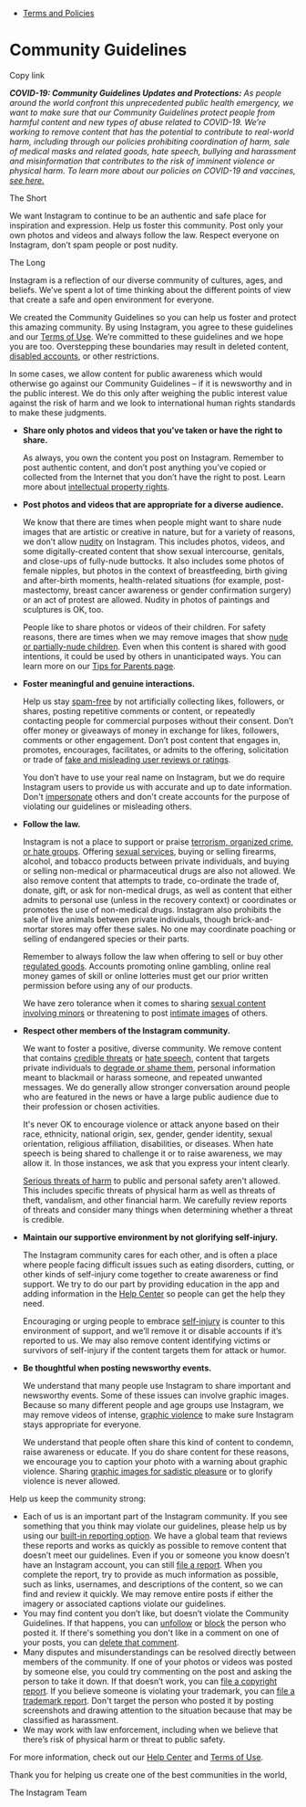 *   [Terms and Policies](https://help.instagram.com/1417489251945243/?helpref=breadcrumb)

Community Guidelines
====================

Copy link

_**COVID-19: Community Guidelines Updates and Protections:** As people around the world confront this unprecedented public health emergency, we want to make sure that our Community Guidelines protect people from harmful content and new types of abuse related to COVID-19. We’re working to remove content that has the potential to contribute to real-world harm, including through our policies prohibiting coordination of harm, sale of medical masks and related goods, hate speech, bullying and harassment and misinformation that contributes to the risk of imminent violence or physical harm. To learn more about our policies on COVID-19 and vaccines, [see here.](https://help.instagram.com/697825587576762?helpref=faq_content)_

The Short

We want Instagram to continue to be an authentic and safe place for inspiration and expression. Help us foster this community. Post only your own photos and videos and always follow the law. Respect everyone on Instagram, don’t spam people or post nudity.

The Long

Instagram is a reflection of our diverse community of cultures, ages, and beliefs. We’ve spent a lot of time thinking about the different points of view that create a safe and open environment for everyone.

We created the Community Guidelines so you can help us foster and protect this amazing community. By using Instagram, you agree to these guidelines and our [Terms of Use](https://www.instagram.com/legal/terms). We’re committed to these guidelines and we hope you are too. Overstepping these boundaries may result in deleted content, [disabled accounts](https://help.instagram.com/366993040048856?helpref=faq_content), or other restrictions.

In some cases, we allow content for public awareness which would otherwise go against our Community Guidelines – if it is newsworthy and in the public interest. We do this only after weighing the public interest value against the risk of harm and we look to international human rights standards to make these judgments.

*   **Share only photos and videos that you’ve taken or have the right to share.**
    
    As always, you own the content you post on Instagram. Remember to post authentic content, and don’t post anything you’ve copied or collected from the Internet that you don’t have the right to post. Learn more about [intellectual property rights](https://help.instagram.com/126382350847838?helpref=faq_content).
    
*   **Post photos and videos that are appropriate for a diverse audience.**
    
    We know that there are times when people might want to share nude images that are artistic or creative in nature, but for a variety of reasons, we don’t allow [nudity](https://l.instagram.com/?u=https%3A%2F%2Fwww.facebook.com%2Fcommunitystandards%2Fadult_nudity_sexual_activity&e=AT1Ir9j220HRdLoJerQCuud6FDg_mNAcLCsmceBpg9ZIKAHdiFWNegZIAXgFhJMxCa8XHrweU38tEGq0h5_4KCU8rJTbcaCP6PRrDBDZvAv4gp_n4gDosa7OIvGLogyRWfhZRRb7H1oSpumUAHeE6yoVxZH3L_gjqVIc0w) on Instagram. This includes photos, videos, and some digitally-created content that show sexual intercourse, genitals, and close-ups of fully-nude buttocks. It also includes some photos of female nipples, but photos in the context of breastfeeding, birth giving and after-birth moments, health-related situations (for example, post-mastectomy, breast cancer awareness or gender confirmation surgery) or an act of protest are allowed. Nudity in photos of paintings and sculptures is OK, too.
    
    People like to share photos or videos of their children. For safety reasons, there are times when we may remove images that show [nude or partially-nude children](https://l.instagram.com/?u=https%3A%2F%2Fwww.facebook.com%2Fcommunitystandards%2Fchild_nudity_sexual_exploitation&e=AT1Ir9j220HRdLoJerQCuud6FDg_mNAcLCsmceBpg9ZIKAHdiFWNegZIAXgFhJMxCa8XHrweU38tEGq0h5_4KCU8rJTbcaCP6PRrDBDZvAv4gp_n4gDosa7OIvGLogyRWfhZRRb7H1oSpumUAHeE6yoVxZH3L_gjqVIc0w). Even when this content is shared with good intentions, it could be used by others in unanticipated ways. You can learn more on our [Tips for Parents page](https://help.instagram.com/154475974694511/?helpref=faq_content).
    
*   **Foster meaningful and genuine interactions.**
    
    Help us stay [spam-free](https://l.instagram.com/?u=https%3A%2F%2Fwww.facebook.com%2Fcommunitystandards%2Fspam&e=AT1Ir9j220HRdLoJerQCuud6FDg_mNAcLCsmceBpg9ZIKAHdiFWNegZIAXgFhJMxCa8XHrweU38tEGq0h5_4KCU8rJTbcaCP6PRrDBDZvAv4gp_n4gDosa7OIvGLogyRWfhZRRb7H1oSpumUAHeE6yoVxZH3L_gjqVIc0w) by not artificially collecting likes, followers, or shares, posting repetitive comments or content, or repeatedly contacting people for commercial purposes without their consent. Don’t offer money or giveaways of money in exchange for likes, followers, comments or other engagement. Don’t post content that engages in, promotes, encourages, facilitates, or admits to the offering, solicitation or trade of [fake and misleading user reviews or ratings](https://l.instagram.com/?u=https%3A%2F%2Fwww.facebook.com%2Fcommunitystandards%2Ffraud_deception&e=AT1Ir9j220HRdLoJerQCuud6FDg_mNAcLCsmceBpg9ZIKAHdiFWNegZIAXgFhJMxCa8XHrweU38tEGq0h5_4KCU8rJTbcaCP6PRrDBDZvAv4gp_n4gDosa7OIvGLogyRWfhZRRb7H1oSpumUAHeE6yoVxZH3L_gjqVIc0w).
    
    You don’t have to use your real name on Instagram, but we do require Instagram users to provide us with accurate and up to date information. Don't [impersonate](https://l.instagram.com/?u=https%3A%2F%2Fwww.facebook.com%2Fcommunitystandards%2Fmisrepresentation&e=AT1Ir9j220HRdLoJerQCuud6FDg_mNAcLCsmceBpg9ZIKAHdiFWNegZIAXgFhJMxCa8XHrweU38tEGq0h5_4KCU8rJTbcaCP6PRrDBDZvAv4gp_n4gDosa7OIvGLogyRWfhZRRb7H1oSpumUAHeE6yoVxZH3L_gjqVIc0w) others and don't create accounts for the purpose of violating our guidelines or misleading others.
    
*   **Follow the law.**
    
    Instagram is not a place to support or praise [terrorism, organized crime, or hate groups](https://l.instagram.com/?u=https%3A%2F%2Fwww.facebook.com%2Fcommunitystandards%2Fdangerous_individuals_organizations&e=AT1Ir9j220HRdLoJerQCuud6FDg_mNAcLCsmceBpg9ZIKAHdiFWNegZIAXgFhJMxCa8XHrweU38tEGq0h5_4KCU8rJTbcaCP6PRrDBDZvAv4gp_n4gDosa7OIvGLogyRWfhZRRb7H1oSpumUAHeE6yoVxZH3L_gjqVIc0w). Offering [sexual services](https://l.instagram.com/?u=https%3A%2F%2Fwww.facebook.com%2Fcommunitystandards%2Fsexual_solicitation&e=AT1Ir9j220HRdLoJerQCuud6FDg_mNAcLCsmceBpg9ZIKAHdiFWNegZIAXgFhJMxCa8XHrweU38tEGq0h5_4KCU8rJTbcaCP6PRrDBDZvAv4gp_n4gDosa7OIvGLogyRWfhZRRb7H1oSpumUAHeE6yoVxZH3L_gjqVIc0w), buying or selling firearms, alcohol, and tobacco products between private individuals, and buying or selling non-medical or pharmaceutical drugs are also not allowed. We also remove content that attempts to trade, co-ordinate the trade of, donate, gift, or ask for non-medical drugs, as well as content that either admits to personal use (unless in the recovery context) or coordinates or promotes the use of non-medical drugs. Instagram also prohibits the sale of live animals between private individuals, though brick-and-mortar stores may offer these sales. No one may coordinate poaching or selling of endangered species or their parts.
    
    Remember to always follow the law when offering to sell or buy other [regulated goods](https://l.instagram.com/?u=https%3A%2F%2Fwww.facebook.com%2Fcommunitystandards%2Fregulated_goods&e=AT1Ir9j220HRdLoJerQCuud6FDg_mNAcLCsmceBpg9ZIKAHdiFWNegZIAXgFhJMxCa8XHrweU38tEGq0h5_4KCU8rJTbcaCP6PRrDBDZvAv4gp_n4gDosa7OIvGLogyRWfhZRRb7H1oSpumUAHeE6yoVxZH3L_gjqVIc0w). Accounts promoting online gambling, online real money games of skill or online lotteries must get our prior written permission before using any of our products.
    
    We have zero tolerance when it comes to sharing [sexual content involving minors](https://l.instagram.com/?u=https%3A%2F%2Fwww.facebook.com%2Fcommunitystandards%2Fchild_nudity_sexual_exploitation&e=AT1Ir9j220HRdLoJerQCuud6FDg_mNAcLCsmceBpg9ZIKAHdiFWNegZIAXgFhJMxCa8XHrweU38tEGq0h5_4KCU8rJTbcaCP6PRrDBDZvAv4gp_n4gDosa7OIvGLogyRWfhZRRb7H1oSpumUAHeE6yoVxZH3L_gjqVIc0w) or threatening to post [intimate images](https://l.instagram.com/?u=https%3A%2F%2Fwww.facebook.com%2Fcommunitystandards%2Fsexual_exploitation_adults&e=AT1Ir9j220HRdLoJerQCuud6FDg_mNAcLCsmceBpg9ZIKAHdiFWNegZIAXgFhJMxCa8XHrweU38tEGq0h5_4KCU8rJTbcaCP6PRrDBDZvAv4gp_n4gDosa7OIvGLogyRWfhZRRb7H1oSpumUAHeE6yoVxZH3L_gjqVIc0w) of others.
    
*   **Respect other members of the Instagram community.**
    
    We want to foster a positive, diverse community. We remove content that contains [credible threats](https://l.instagram.com/?u=https%3A%2F%2Fwww.facebook.com%2Fcommunitystandards%2Fcredible_violence&e=AT1Ir9j220HRdLoJerQCuud6FDg_mNAcLCsmceBpg9ZIKAHdiFWNegZIAXgFhJMxCa8XHrweU38tEGq0h5_4KCU8rJTbcaCP6PRrDBDZvAv4gp_n4gDosa7OIvGLogyRWfhZRRb7H1oSpumUAHeE6yoVxZH3L_gjqVIc0w) or [hate speech](https://l.instagram.com/?u=https%3A%2F%2Fwww.facebook.com%2Fcommunitystandards%2Fhate_speech&e=AT1Ir9j220HRdLoJerQCuud6FDg_mNAcLCsmceBpg9ZIKAHdiFWNegZIAXgFhJMxCa8XHrweU38tEGq0h5_4KCU8rJTbcaCP6PRrDBDZvAv4gp_n4gDosa7OIvGLogyRWfhZRRb7H1oSpumUAHeE6yoVxZH3L_gjqVIc0w), content that targets private individuals to [degrade or shame them](https://l.instagram.com/?u=https%3A%2F%2Fwww.facebook.com%2Fcommunitystandards%2Fbullying&e=AT1Ir9j220HRdLoJerQCuud6FDg_mNAcLCsmceBpg9ZIKAHdiFWNegZIAXgFhJMxCa8XHrweU38tEGq0h5_4KCU8rJTbcaCP6PRrDBDZvAv4gp_n4gDosa7OIvGLogyRWfhZRRb7H1oSpumUAHeE6yoVxZH3L_gjqVIc0w), personal information meant to blackmail or harass someone, and repeated unwanted messages. We do generally allow stronger conversation around people who are featured in the news or have a large public audience due to their profession or chosen activities.
    
    It's never OK to encourage violence or attack anyone based on their race, ethnicity, national origin, sex, gender, gender identity, sexual orientation, religious affiliation, disabilities, or diseases. When hate speech is being shared to challenge it or to raise awareness, we may allow it. In those instances, we ask that you express your intent clearly.
    
    [Serious threats of harm](https://l.instagram.com/?u=https%3A%2F%2Fwww.facebook.com%2Fcommunitystandards%2Fcredible_violence&e=AT1Ir9j220HRdLoJerQCuud6FDg_mNAcLCsmceBpg9ZIKAHdiFWNegZIAXgFhJMxCa8XHrweU38tEGq0h5_4KCU8rJTbcaCP6PRrDBDZvAv4gp_n4gDosa7OIvGLogyRWfhZRRb7H1oSpumUAHeE6yoVxZH3L_gjqVIc0w) to public and personal safety aren't allowed. This includes specific threats of physical harm as well as threats of theft, vandalism, and other financial harm. We carefully review reports of threats and consider many things when determining whether a threat is credible.
    
*   **Maintain our supportive environment by not glorifying self-injury.**
    
    The Instagram community cares for each other, and is often a place where people facing difficult issues such as eating disorders, cutting, or other kinds of self-injury come together to create awareness or find support. We try to do our part by providing education in the app and adding information in the [Help Center](https://help.instagram.com/) so people can get the help they need.
    
    Encouraging or urging people to embrace [self-injury](https://l.instagram.com/?u=https%3A%2F%2Fwww.facebook.com%2Fcommunitystandards%2Fsuicide_self_injury_violence&e=AT1Ir9j220HRdLoJerQCuud6FDg_mNAcLCsmceBpg9ZIKAHdiFWNegZIAXgFhJMxCa8XHrweU38tEGq0h5_4KCU8rJTbcaCP6PRrDBDZvAv4gp_n4gDosa7OIvGLogyRWfhZRRb7H1oSpumUAHeE6yoVxZH3L_gjqVIc0w) is counter to this environment of support, and we’ll remove it or disable accounts if it’s reported to us. We may also remove content identifying victims or survivors of self-injury if the content targets them for attack or humor.
    
*   **Be thoughtful when posting newsworthy events.**
    
    We understand that many people use Instagram to share important and newsworthy events. Some of these issues can involve graphic images. Because so many different people and age groups use Instagram, we may remove videos of intense, [graphic violence](https://l.instagram.com/?u=https%3A%2F%2Fwww.facebook.com%2Fcommunitystandards%2Fgraphic_violence&e=AT1Ir9j220HRdLoJerQCuud6FDg_mNAcLCsmceBpg9ZIKAHdiFWNegZIAXgFhJMxCa8XHrweU38tEGq0h5_4KCU8rJTbcaCP6PRrDBDZvAv4gp_n4gDosa7OIvGLogyRWfhZRRb7H1oSpumUAHeE6yoVxZH3L_gjqVIc0w) to make sure Instagram stays appropriate for everyone.
    
    We understand that people often share this kind of content to condemn, raise awareness or educate. If you do share content for these reasons, we encourage you to caption your photo with a warning about graphic violence. Sharing [graphic images for sadistic pleasure](https://l.instagram.com/?u=https%3A%2F%2Fwww.facebook.com%2Fcommunitystandards%2Fcruel_insensitive&e=AT1Ir9j220HRdLoJerQCuud6FDg_mNAcLCsmceBpg9ZIKAHdiFWNegZIAXgFhJMxCa8XHrweU38tEGq0h5_4KCU8rJTbcaCP6PRrDBDZvAv4gp_n4gDosa7OIvGLogyRWfhZRRb7H1oSpumUAHeE6yoVxZH3L_gjqVIc0w) or to glorify violence is never allowed.
    

Help us keep the community strong:

*   Each of us is an important part of the Instagram community. If you see something that you think may violate our guidelines, please help us by using our [built-in reporting option](https://help.instagram.com/165828726894770?helpref=faq_content). We have a global team that reviews these reports and works as quickly as possible to remove content that doesn’t meet our guidelines. Even if you or someone you know doesn’t have an Instagram account, you can still [file a report](https://help.instagram.com/contact/383679321740945). When you complete the report, try to provide as much information as possible, such as links, usernames, and descriptions of the content, so we can find and review it quickly. We may remove entire posts if either the imagery or associated captions violate our guidelines.
*   You may find content you don’t like, but doesn’t violate the Community Guidelines. If that happens, you can [unfollow](https://help.instagram.com/286340048138725?helpref=faq_content) or [block](https://help.instagram.com/426700567389543/?helpref=faq_content) the person who posted it. If there's something you don't like in a comment on one of your posts, you can [delete that comment](https://help.instagram.com/289098941190483?helpref=faq_content).
*   Many disputes and misunderstandings can be resolved directly between members of the community. If one of your photos or videos was posted by someone else, you could try commenting on the post and asking the person to take it down. If that doesn’t work, you can [file a copyright report](https://help.instagram.com/126382350847838?helpref=faq_content). If you believe someone is violating your trademark, you can [file a trademark report](https://help.instagram.com/222826637847963?helpref=faq_content). Don't target the person who posted it by posting screenshots and drawing attention to the situation because that may be classified as harassment.
*   We may work with law enforcement, including when we believe that there’s risk of physical harm or threat to public safety.

For more information, check out our [Help Center](https://help.instagram.com/) and [Terms of Use](https://l.instagram.com/?u=http%3A%2F%2Finstagram.com%2Flegal%2Fterms%2F%23&e=AT1Ir9j220HRdLoJerQCuud6FDg_mNAcLCsmceBpg9ZIKAHdiFWNegZIAXgFhJMxCa8XHrweU38tEGq0h5_4KCU8rJTbcaCP6PRrDBDZvAv4gp_n4gDosa7OIvGLogyRWfhZRRb7H1oSpumUAHeE6yoVxZH3L_gjqVIc0w).

Thank you for helping us create one of the best communities in the world,

The Instagram Team